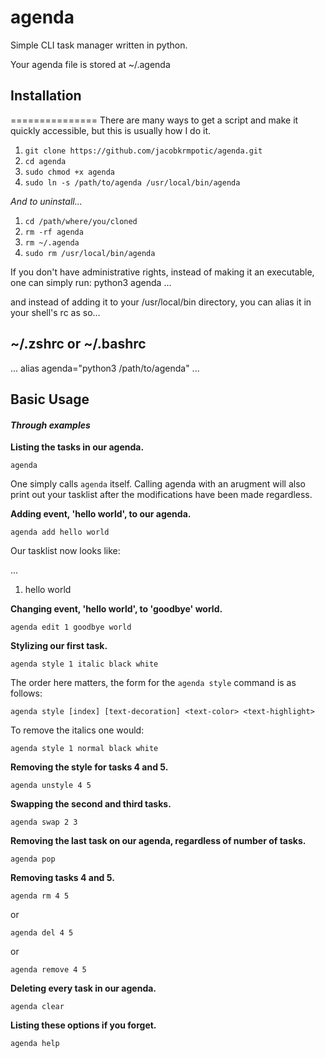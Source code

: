 # agenda
Simple CLI task manager written in python.

Your agenda file is stored at ~/.agenda

## Installation
===============
There are many ways to get a script and make it quickly accessible,
but this is usually how I do it. 

1. `git clone https://github.com/jacobkrmpotic/agenda.git`
2. `cd agenda`
3. `sudo chmod +x agenda`
4. `sudo ln -s /path/to/agenda /usr/local/bin/agenda`

*And to uninstall...*

1. `cd /path/where/you/cloned`
2. `rm -rf agenda`
3. `rm ~/.agenda`
4. `sudo rm /usr/local/bin/agenda`

If you don't have administrative rights, instead of
making it an executable, one can simply run:
python3 agenda ...

and instead of adding it to your /usr/local/bin 
directory, you can alias it in your shell's rc as so...



~/.zshrc or ~/.bashrc
---------------------
...
alias agenda="python3 /path/to/agenda"
...

Basic Usage
----------------
#### _Through examples_

**Listing the tasks in our agenda.**

`agenda`

One simply calls `agenda` itself. Calling agenda with an arugment will
also print out your tasklist after the modifications have been made
regardless.

**Adding event, 'hello world', to our agenda.**

`agenda add hello world`

Our tasklist now looks like:

...
1. hello world

**Changing event, 'hello world', to 'goodbye' world.**

`agenda edit 1 goodbye world`

**Stylizing our first task.**

`agenda style 1 italic black white`

The order here matters, the form for the `agenda style` command is as follows:

`agenda style [index] [text-decoration] <text-color> <text-highlight>`

To remove the italics one would:

`agenda style 1 normal black white`

**Removing the style for tasks 4 and 5.**

`agenda unstyle 4 5`

**Swapping the second and third tasks.**

`agenda swap 2 3`

**Removing the last task on our agenda, regardless of number of tasks.**

`agenda pop`

**Removing tasks 4 and 5.**

`agenda rm 4 5`

or

`agenda del 4 5`

or

`agenda remove 4 5`

**Deleting every task in our agenda.**

`agenda clear`

**Listing these options if you forget.**

`agenda help`
